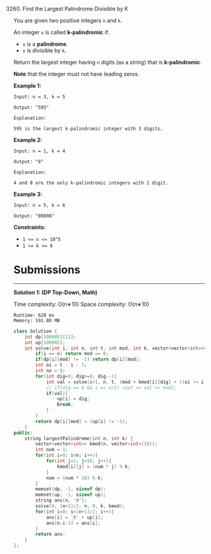 3260. Find the Largest Palindrome Divisible by K

You are given two positive integers `n` and `k`.

An integer `x` is called **k-palindromic** if:

* `x` is a **palindrome**.
* `x` is divisible by `k`.

Return the largest integer having `n` digits (as a string) that is **k-palindromic**.

**Note** that the integer must not have leading zeros.

 

**Example 1:**
```
Input: n = 3, k = 5

Output: "595"

Explanation:

595 is the largest k-palindromic integer with 3 digits.
```

**Example 2:**
```
Input: n = 1, k = 4

Output: "8"

Explanation:

4 and 8 are the only k-palindromic integers with 1 digit.
```

**Example 3:**
```
Input: n = 5, k = 6

Output: "89898"
```
 

**Constraints:**

* `1 <= n <= 10^5`
* `1 <= k <= 9`

# Submissions
---
**Solution 1: (DP Top-Down, Math)**

Time complexity: O(n∗10)
Space complexity: O(n∗10)

```
Runtime: 628 ms
Memory: 191.80 MB
```
```c++
class Solution {
    int dp[100005][11];
    int up[100005];
    int solve(int i, int n, int t, int mod, int k, vector<vector<int>>& kmod){
        if(i == n) return mod == 0;
        if(dp[i][mod] != -1) return dp[i][mod];
        int oi = t - i - 1;
        int no = 0;
        for(int dig=9; dig>=0; dig--){
            int val = solve(i+1, n, t, (mod + kmod[i][dig] + ((oi != i) ? kmod[oi][dig] : 0)) % k, k, kmod);
            // if(dig == 6 && i == n/2) cout << val << endl;
            if(val){
                up[i] = dig;
                break;
            }
        }
        return dp[i][mod] = (up[i] != -1);
    }
public:
    string largestPalindrome(int n, int k) {
        vector<vector<int>> kmod(n, vector<int>(10));
        int num = 1;
        for(int i=0; i<n; i++){
            for(int j=1; j<10; j++){
                kmod[i][j] = (num * j) % k;
            }
            num = (num * 10) % k;
        }
        memset(dp, -1, sizeof dp);
        memset(up, -1, sizeof up);
        string ans(n, '0');
        solve(0, (n+1)/2, n, 0, k, kmod);
        for(int i=0; i<(n+1)/2; i++){
            ans[i] = '0' + up[i];
            ans[n-i-1] = ans[i];
        }
        return ans;
    }
};
```
